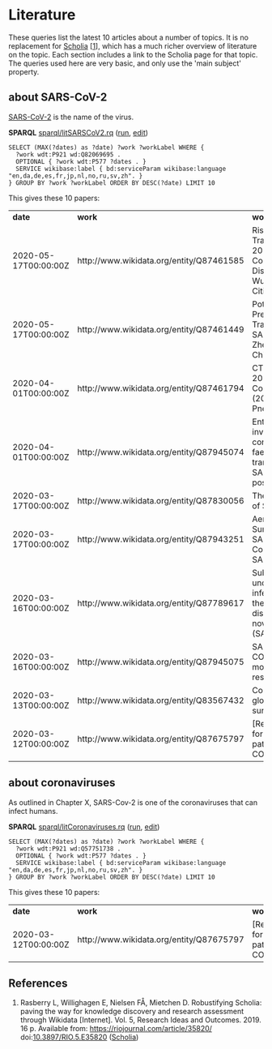 # Literature

These queries list the latest 10 <a name="tp1">articles</a> about a number of topics. It is
no replacement for [Scholia](https://tools.wmflabs.org/scholia/) [<a href="#citeref1">1</a>],
which has a much richer overview of <a name="tp2">literature</a> on the topic. Each section
includes a link to the Scholia page for that topic. The queries used here
are very basic, and only use the 'main subject' property.

## about SARS-CoV-2

[SARS-CoV-2](https://tools.wmflabs.org/scholia/topic/Q82069695) is the name of the virus.

**SPARQL** [sparql/litSARSCoV2.rq](sparql/litSARSCoV2.code.html) ([run](https://query.wikidata.org/embed.html#SELECT%20%28MAX%28%3Fdates%29%20as%20%3Fdate%29%20%3Fwork%20%3FworkLabel%20WHERE%20%7B%0A%20%20%3Fwork%20wdt%3AP921%20wd%3AQ82069695%20.%0A%20%20OPTIONAL%20%7B%20%3Fwork%20wdt%3AP577%20%3Fdates%20.%20%7D%0A%20%20SERVICE%20wikibase%3Alabel%20%7B%20bd%3AserviceParam%20wikibase%3Alanguage%20%22en%2Cda%2Cde%2Ces%2Cfr%2Cjp%2Cnl%2Cno%2Cru%2Csv%2Czh%22.%20%7D%0A%7D%20GROUP%20BY%20%3Fwork%20%3FworkLabel%20ORDER%20BY%20DESC%28%3Fdate%29%20LIMIT%2010%0A), [edit](https://query.wikidata.org/#SELECT%20%28MAX%28%3Fdates%29%20as%20%3Fdate%29%20%3Fwork%20%3FworkLabel%20WHERE%20%7B%0A%20%20%3Fwork%20wdt%3AP921%20wd%3AQ82069695%20.%0A%20%20OPTIONAL%20%7B%20%3Fwork%20wdt%3AP577%20%3Fdates%20.%20%7D%0A%20%20SERVICE%20wikibase%3Alabel%20%7B%20bd%3AserviceParam%20wikibase%3Alanguage%20%22en%2Cda%2Cde%2Ces%2Cfr%2Cjp%2Cnl%2Cno%2Cru%2Csv%2Czh%22.%20%7D%0A%7D%20GROUP%20BY%20%3Fwork%20%3FworkLabel%20ORDER%20BY%20DESC%28%3Fdate%29%20LIMIT%2010%0A))

```sparql
SELECT (MAX(?dates) as ?date) ?work ?workLabel WHERE {
  ?work wdt:P921 wd:Q82069695 .
  OPTIONAL { ?work wdt:P577 ?dates . }
  SERVICE wikibase:label { bd:serviceParam wikibase:language "en,da,de,es,fr,jp,nl,no,ru,sv,zh". }
} GROUP BY ?work ?workLabel ORDER BY DESC(?date) LIMIT 10
```

This gives these 10 papers:

<table>
  <tr>
    <td><b>date</b></td>
    <td><b>work</b></td>
    <td><b>workLabel</b></td>
  </tr>
  <tr>
    <td>2020-05-17T00:00:00Z</td>
    <td>http://www.wikidata.org/entity/Q87461585</td>
    <td>Risk for Transportation of 2019 Novel Coronavirus Disease from Wuhan to Other Cities in China</td>
  </tr>
  <tr>
    <td>2020-05-17T00:00:00Z</td>
    <td>http://www.wikidata.org/entity/Q87461449</td>
    <td>Potential Presymptomatic Transmission of SARS-CoV-2, Zhejiang Province, China, 2020</td>
  </tr>
  <tr>
    <td>2020-04-01T00:00:00Z</td>
    <td>http://www.wikidata.org/entity/Q87461794</td>
    <td>CT Imaging of the 2019 Novel Coronavirus (2019-nCoV) Pneumonia</td>
  </tr>
  <tr>
    <td>2020-04-01T00:00:00Z</td>
    <td>http://www.wikidata.org/entity/Q87945074</td>
    <td>Enteric involvement of coronaviruses: is faecal–oral transmission of SARS-CoV-2 possible?</td>
  </tr>
  <tr>
    <td>2020-03-17T00:00:00Z</td>
    <td>http://www.wikidata.org/entity/Q87830056</td>
    <td>The proximal origin of SARS-CoV-2</td>
  </tr>
  <tr>
    <td>2020-03-17T00:00:00Z</td>
    <td>http://www.wikidata.org/entity/Q87943251</td>
    <td>Aerosol and Surface Stability of SARS-CoV-2 as Compared with SARS-CoV-1</td>
  </tr>
  <tr>
    <td>2020-03-16T00:00:00Z</td>
    <td>http://www.wikidata.org/entity/Q87789617</td>
    <td>Substantial undocumented infection facilitates the rapid dissemination of novel coronavirus (SARS-CoV2)</td>
  </tr>
  <tr>
    <td>2020-03-16T00:00:00Z</td>
    <td>http://www.wikidata.org/entity/Q87945075</td>
    <td>SARS-CoV-2 and COVID-19: The most important research questions</td>
  </tr>
  <tr>
    <td>2020-03-13T00:00:00Z</td>
    <td>http://www.wikidata.org/entity/Q83567432</td>
    <td>Coronavirus latest: global infections surge past 30,000</td>
  </tr>
  <tr>
    <td>2020-03-12T00:00:00Z</td>
    <td>http://www.wikidata.org/entity/Q87675797</td>
    <td>[Recommendations for critically ill patients with COVID-19]</td>
  </tr>
</table>

## about coronaviruses

As outlined in Chapter X, SARS-Cov-2 is one of the coronaviruses that
can infect humans.

**SPARQL** [sparql/litCoronaviruses.rq](sparql/litCoronaviruses.code.html) ([run](https://query.wikidata.org/embed.html#SELECT%20%28MAX%28%3Fdates%29%20as%20%3Fdate%29%20%3Fwork%20%3FworkLabel%20WHERE%20%7B%0A%20%20%3Fwork%20wdt%3AP921%20wd%3AQ57751738%20.%0A%20%20OPTIONAL%20%7B%20%3Fwork%20wdt%3AP577%20%3Fdates%20.%20%7D%0A%20%20SERVICE%20wikibase%3Alabel%20%7B%20bd%3AserviceParam%20wikibase%3Alanguage%20%22en%2Cda%2Cde%2Ces%2Cfr%2Cjp%2Cnl%2Cno%2Cru%2Csv%2Czh%22.%20%7D%0A%7D%20GROUP%20BY%20%3Fwork%20%3FworkLabel%20ORDER%20BY%20DESC%28%3Fdate%29%20LIMIT%2010%0A), [edit](https://query.wikidata.org/#SELECT%20%28MAX%28%3Fdates%29%20as%20%3Fdate%29%20%3Fwork%20%3FworkLabel%20WHERE%20%7B%0A%20%20%3Fwork%20wdt%3AP921%20wd%3AQ57751738%20.%0A%20%20OPTIONAL%20%7B%20%3Fwork%20wdt%3AP577%20%3Fdates%20.%20%7D%0A%20%20SERVICE%20wikibase%3Alabel%20%7B%20bd%3AserviceParam%20wikibase%3Alanguage%20%22en%2Cda%2Cde%2Ces%2Cfr%2Cjp%2Cnl%2Cno%2Cru%2Csv%2Czh%22.%20%7D%0A%7D%20GROUP%20BY%20%3Fwork%20%3FworkLabel%20ORDER%20BY%20DESC%28%3Fdate%29%20LIMIT%2010%0A))

```sparql
SELECT (MAX(?dates) as ?date) ?work ?workLabel WHERE {
  ?work wdt:P921 wd:Q57751738 .
  OPTIONAL { ?work wdt:P577 ?dates . }
  SERVICE wikibase:label { bd:serviceParam wikibase:language "en,da,de,es,fr,jp,nl,no,ru,sv,zh". }
} GROUP BY ?work ?workLabel ORDER BY DESC(?date) LIMIT 10
```

This gives these 10 papers:

<table>
  <tr>
    <td><b>date</b></td>
    <td><b>work</b></td>
    <td><b>workLabel</b></td>
  </tr>
  <tr>
    <td>2020-03-12T00:00:00Z</td>
    <td>http://www.wikidata.org/entity/Q87675797</td>
    <td>[Recommendations for critically ill patients with COVID-19]</td>
  </tr>
</table>

## References

1. <a name="citeref1"></a>Rasberry L, Willighagen E, Nielsen FÅ, Mietchen D. Robustifying Scholia: paving the way for knowledge discovery and research assessment through Wikidata [Internet]. Vol. 5, Research Ideas and Outcomes. 2019. 16 p. Available from: https://riojournal.com/article/35820/ doi:[10.3897/RIO.5.E35820](https://doi.org/10.3897/RIO.5.E35820) ([Scholia](https://tools.wmflabs.org/scholia/doi/10.3897/RIO.5.E35820))

